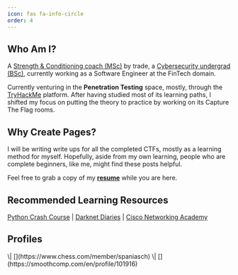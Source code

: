```yaml
---
icon: fas fa-info-circle
order: 4
---
```

## Who Am I?

A [Strength & Conditioning coach (MSc)](https://scholar.google.com/citations?user=NEcbEUYAAAAJ&hl=en) by trade, a [Cybersecurity undergrad (BSc)](https://www.open.ac.uk/courses/computing-it/degrees/bsc-cyber-security-r60), currently working as a Software Engineer at the FinTech domain.

Currently venturing in the **Penetration Testing** space, mostly, through the [TryHackMe](https://tryhackme.com/) platform. After having studied most of its learning paths, I shifted my focus on putting the theory to practice by working on its Capture The Flag rooms. 

## Why Create Pages?

I will be writing write ups for all the completed CTFs, mostly as a learning method for myself. Hopefully, aside from my own learning, people who are complete beginners, like me, might find these posts helpful.

Feel free to grab a copy of my __[resume](https://drive.google.com/file/d/10_o6X0mdp6ivJW7FZl-7LnuP01U0OtPI/view?usp=sharing)__ while you are here.

## Recommended Learning Resources 

[Python Crash Course](https://nostarch.com/pythoncrashcourse2e) \| [Darknet Diaries](https://darknetdiaries.com/) \| [Cisco Networking Academy](https://skillsforall.com/)

## Profiles
 
 <script src="https://tryhackme.com/badge/2134791"></script> \| [<i class="fa-solid fa-chess"></i>](https://www.chess.com/member/spaniasch) \| [<i class="fa-solid fa-user-ninja"></i>](https://smoothcomp.com/en/profile/101916)  
